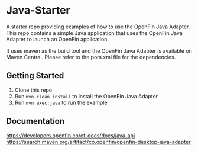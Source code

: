 # Java-Starter
A starter repo providing examples of how to use the OpenFin Java Adapter.
This repo contains a simple Java application that uses the OpenFin Java Adapter to launch an OpenFin application.

It uses maven as the build tool and the OpenFin Java Adapter is available on Maven Central. 
Please refer to the pom.xml file for the dependencies.

## Getting Started
1. Clone this repo
2. Run `mvn clean install` to install the OpenFin Java Adapter
3. Run `mvn exec:java` to run the example

## Documentation
https://developers.openfin.co/of-docs/docs/java-api
https://search.maven.org/artifact/co.openfin/openfin-desktop-java-adapter

